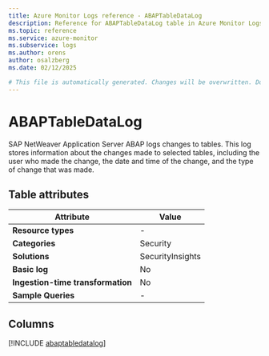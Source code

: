 ```yaml
---
title: Azure Monitor Logs reference - ABAPTableDataLog
description: Reference for ABAPTableDataLog table in Azure Monitor Logs.
ms.topic: reference
ms.service: azure-monitor
ms.subservice: logs
ms.author: orens
author: osalzberg
ms.date: 02/12/2025

# This file is automatically generated. Changes will be overwritten. Do not change this file directly.
---
```


# ABAPTableDataLog

SAP NetWeaver Application Server ABAP logs changes to tables. This log stores information about the changes made to selected tables, including the user who made the change, the date and time of the change, and the type of change that was made.


## Table attributes

|Attribute|Value|
|---|---|
|**Resource types**|-|
|**Categories**|Security|
|**Solutions**| SecurityInsights|
|**Basic log**|No|
|**Ingestion-time transformation**|No|
|**Sample Queries**|-|



## Columns
  
[!INCLUDE [abaptabledatalog](~/reusable-content/ce-skilling/azure/includes/azure-monitor/reference/tables/abaptabledatalog-include.md)]
